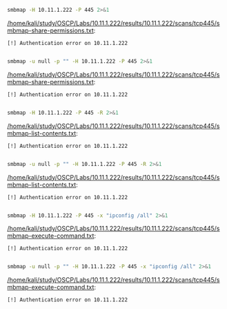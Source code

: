 ```bash
smbmap -H 10.11.1.222 -P 445 2>&1
```

[/home/kali/study/OSCP/Labs/10.11.1.222/results/10.11.1.222/scans/tcp445/smbmap-share-permissions.txt](file:///home/kali/study/OSCP/Labs/10.11.1.222/results/10.11.1.222/scans/tcp445/smbmap-share-permissions.txt):

```
[!] Authentication error on 10.11.1.222


```
```bash
smbmap -u null -p "" -H 10.11.1.222 -P 445 2>&1
```

[/home/kali/study/OSCP/Labs/10.11.1.222/results/10.11.1.222/scans/tcp445/smbmap-share-permissions.txt](file:///home/kali/study/OSCP/Labs/10.11.1.222/results/10.11.1.222/scans/tcp445/smbmap-share-permissions.txt):

```
[!] Authentication error on 10.11.1.222


```
```bash
smbmap -H 10.11.1.222 -P 445 -R 2>&1
```

[/home/kali/study/OSCP/Labs/10.11.1.222/results/10.11.1.222/scans/tcp445/smbmap-list-contents.txt](file:///home/kali/study/OSCP/Labs/10.11.1.222/results/10.11.1.222/scans/tcp445/smbmap-list-contents.txt):

```
[!] Authentication error on 10.11.1.222


```
```bash
smbmap -u null -p "" -H 10.11.1.222 -P 445 -R 2>&1
```

[/home/kali/study/OSCP/Labs/10.11.1.222/results/10.11.1.222/scans/tcp445/smbmap-list-contents.txt](file:///home/kali/study/OSCP/Labs/10.11.1.222/results/10.11.1.222/scans/tcp445/smbmap-list-contents.txt):

```
[!] Authentication error on 10.11.1.222


```
```bash
smbmap -H 10.11.1.222 -P 445 -x "ipconfig /all" 2>&1
```

[/home/kali/study/OSCP/Labs/10.11.1.222/results/10.11.1.222/scans/tcp445/smbmap-execute-command.txt](file:///home/kali/study/OSCP/Labs/10.11.1.222/results/10.11.1.222/scans/tcp445/smbmap-execute-command.txt):

```
[!] Authentication error on 10.11.1.222


```
```bash
smbmap -u null -p "" -H 10.11.1.222 -P 445 -x "ipconfig /all" 2>&1
```

[/home/kali/study/OSCP/Labs/10.11.1.222/results/10.11.1.222/scans/tcp445/smbmap-execute-command.txt](file:///home/kali/study/OSCP/Labs/10.11.1.222/results/10.11.1.222/scans/tcp445/smbmap-execute-command.txt):

```
[!] Authentication error on 10.11.1.222


```
